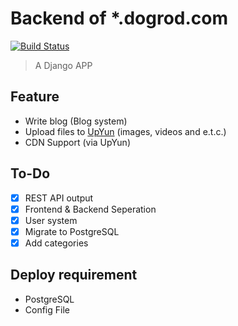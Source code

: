 # Backend of *.dogrod.com

[![Build Status](http://jenkins.dogrod.xyz/buildStatus/icon?job=prod-backend-website)](http://jenkins.dogrod.xyz/job/prod-backend-website/)

> A Django APP

## Feature
* Write blog (Blog system)
* Upload files to [UpYun](https://www.upyun.com/) (images, videos and e.t.c.)
* CDN Support (via UpYun)

## To-Do
- [x] REST API output
- [x] Frontend & Backend Seperation
- [x] User system
- [x] Migrate to PostgreSQL
- [x] Add categories

## Deploy requirement
- PostgreSQL
- Config File
